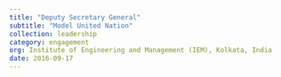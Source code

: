 ```yaml
---
title: "Deputy Secretary General"
subtitle: "Model United Nation"
collection: leadership
category: engagement
org: Institute of Engineering and Management (IEM), Kolkata, India
date: 2016-09-17
---
```



